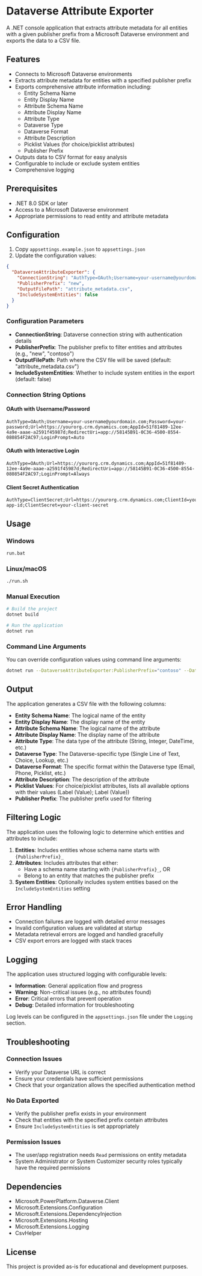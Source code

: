 # Dataverse Attribute Exporter

A .NET console application that extracts attribute metadata for all entities with a given publisher prefix from a Microsoft Dataverse environment and exports the data to a CSV file.

## Features

- Connects to Microsoft Dataverse environments
- Extracts attribute metadata for entities with a specified publisher prefix
- Exports comprehensive attribute information including:
  - Entity Schema Name
  - Entity Display Name
  - Attribute Schema Name
  - Attribute Display Name
  - Attribute Type
  - Dataverse Type
  - Dataverse Format
  - Attribute Description
  - Picklist Values (for choice/picklist attributes)
  - Publisher Prefix
- Outputs data to CSV format for easy analysis
- Configurable to include or exclude system entities
- Comprehensive logging

## Prerequisites

- .NET 8.0 SDK or later
- Access to a Microsoft Dataverse environment
- Appropriate permissions to read entity and attribute metadata

## Configuration

1. Copy `appsettings.example.json` to `appsettings.json`
2. Update the configuration values:

```json
{
  "DataverseAttributeExporter": {
    "ConnectionString": "AuthType=OAuth;Username=your-username@yourdomain.com;Password=your-password;Url=https://yourorg.crm.dynamics.com;AppId=51f81489-12ee-4a9e-aaae-a2591f45987d;RedirectUri=app://58145B91-0C36-4500-8554-080854F2AC97;LoginPrompt=Auto",
    "PublisherPrefix": "new",
    "OutputFilePath": "attribute_metadata.csv",
    "IncludeSystemEntities": false
  }
}
```

### Configuration Parameters

- **ConnectionString**: Dataverse connection string with authentication details
- **PublisherPrefix**: The publisher prefix to filter entities and attributes (e.g., "new", "contoso")
- **OutputFilePath**: Path where the CSV file will be saved (default: "attribute_metadata.csv")
- **IncludeSystemEntities**: Whether to include system entities in the export (default: false)

### Connection String Options

#### OAuth with Username/Password
```
AuthType=OAuth;Username=your-username@yourdomain.com;Password=your-password;Url=https://yourorg.crm.dynamics.com;AppId=51f81489-12ee-4a9e-aaae-a2591f45987d;RedirectUri=app://58145B91-0C36-4500-8554-080854F2AC97;LoginPrompt=Auto
```

#### OAuth with Interactive Login
```
AuthType=OAuth;Url=https://yourorg.crm.dynamics.com;AppId=51f81489-12ee-4a9e-aaae-a2591f45987d;RedirectUri=app://58145B91-0C36-4500-8554-080854F2AC97;LoginPrompt=Always
```

#### Client Secret Authentication
```
AuthType=ClientSecret;Url=https://yourorg.crm.dynamics.com;ClientId=your-app-id;ClientSecret=your-client-secret
```

## Usage

### Windows
```bash
run.bat
```

### Linux/macOS
```bash
./run.sh
```

### Manual Execution
```bash
# Build the project
dotnet build

# Run the application
dotnet run
```

### Command Line Arguments

You can override configuration values using command line arguments:

```bash
dotnet run --DataverseAttributeExporter:PublisherPrefix="contoso" --DataverseAttributeExporter:OutputFilePath="contoso_attributes.csv"
```

## Output

The application generates a CSV file with the following columns:

- **Entity Schema Name**: The logical name of the entity
- **Entity Display Name**: The display name of the entity
- **Attribute Schema Name**: The logical name of the attribute
- **Attribute Display Name**: The display name of the attribute
- **Attribute Type**: The data type of the attribute (String, Integer, DateTime, etc.)
- **Dataverse Type**: The Dataverse-specific type (Single Line of Text, Choice, Lookup, etc.)
- **Dataverse Format**: The specific format within the Dataverse type (Email, Phone, Picklist, etc.)
- **Attribute Description**: The description of the attribute
- **Picklist Values**: For choice/picklist attributes, lists all available options with their values (Label (Value); Label (Value))
- **Publisher Prefix**: The publisher prefix used for filtering

## Filtering Logic

The application uses the following logic to determine which entities and attributes to include:

1. **Entities**: Includes entities whose schema name starts with `{PublisherPrefix}_`
2. **Attributes**: Includes attributes that either:
   - Have a schema name starting with `{PublisherPrefix}_`, OR
   - Belong to an entity that matches the publisher prefix
3. **System Entities**: Optionally includes system entities based on the `IncludeSystemEntities` setting

## Error Handling

- Connection failures are logged with detailed error messages
- Invalid configuration values are validated at startup
- Metadata retrieval errors are logged and handled gracefully
- CSV export errors are logged with stack traces

## Logging

The application uses structured logging with configurable levels:

- **Information**: General application flow and progress
- **Warning**: Non-critical issues (e.g., no attributes found)
- **Error**: Critical errors that prevent operation
- **Debug**: Detailed information for troubleshooting

Log levels can be configured in the `appsettings.json` file under the `Logging` section.

## Troubleshooting

### Connection Issues
- Verify your Dataverse URL is correct
- Ensure your credentials have sufficient permissions
- Check that your organization allows the specified authentication method

### No Data Exported
- Verify the publisher prefix exists in your environment
- Check that entities with the specified prefix contain attributes
- Ensure `IncludeSystemEntities` is set appropriately

### Permission Issues
- The user/app registration needs `Read` permissions on entity metadata
- System Administrator or System Customizer security roles typically have the required permissions

## Dependencies

- Microsoft.PowerPlatform.Dataverse.Client
- Microsoft.Extensions.Configuration
- Microsoft.Extensions.DependencyInjection
- Microsoft.Extensions.Hosting
- Microsoft.Extensions.Logging
- CsvHelper

## License

This project is provided as-is for educational and development purposes.
